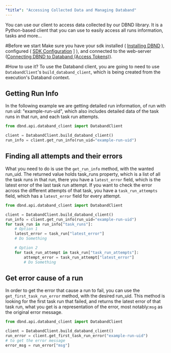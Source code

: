 ```yaml
---
"title": "Accessing Collected Data and Managing Databand"
---
```

You can use our client to access data collected by our DBND library.
It is a Python-based client that you can use to easily access all runs information, tasks and more...

#Before we start
Make sure you have your sdk installed ( [Installing DBND](doc:installing-dbnd)  ), configured ( [SDK Configuration](doc:dbnd-sdk-configuration) ] ), and connected to the web-server ([Connecting DBND to Databand (Access Tokens)](doc:access-token)).

#How to use it?
To use the Databand client, you are going to need to use `DatabandClient`'s `build_databand_client`, which is being created from the execution's Databand context.
## Getting Run Info
In the following example we are getting detailed run information, of run with run uid: "example-run-uid", which also includes detailed data of the task runs in that run, and each task run attempts.
<!-- noqa -->
```python
from dbnd.api.databand_client import DatabandClient

client = DatabandClient.build_databand_client()
run_info = client.get_run_info(run_uid="example-run-uid")
```

## Finding all attempts and their errors
What you need to do is use the `get_run_info` method, with the wanted run_uid.
The returned value holds task_runs property, which is a list of all the task runs in that run, there you have a `latest_error` field, which is the latest error of the last task run attempt. If you want to check the error across the different attempts of that task, you have a `task_run_attempts` field, which has a `latest_error` field for every attempt.
<!-- noqa -->
```python
from dbnd.api.databand_client import DatabandClient

client = DatabandClient.build_databand_client()
run_info = client.get_run_info(run_uid="example-run-uid")
for task_run in run_info["task_runs"]:
    # Option 1
    latest_error = task_run["latest_error"]
    # Do Something

    # Option 2
    for task_run_attempt in task_run["task_run_attempts"]:
        attempt_error = task_run_attempt["latest_error"]
        # Do Something
```

## Get error cause of a run
In order to get the error that cause a run to fail, you can use the `get_first_task_run_error` method, with the desired run_uid.
This method is looking for the first task run that failed, and returns the latest error of that task run, what you get is a representation of the error, most notably:`msg` as the original error message.
<!-- noqa -->
```python
from dbnd.api.databand_client import DatabandClient

client = DatabandClient.build_databand_client()
run_error = client.get_first_task_run_error("example-run-uid")
# to get the error message
error_msg = run_error["msg"]
```
